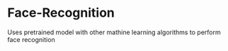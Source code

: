 # Face-Recognition
Uses pretrained model with other mathine learning algorithms to perform face recognition
